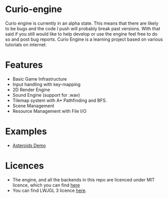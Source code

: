 # Curio-engine
Curio engine is currently in an alpha state. This means that there are likely to be bugs and the code I push will probably break past versions. 
With that said if you still would like to help develop or use the engine feel free to do so and post bug reports. 
Curio Engine is a learning project based on various tutorials on internet. 

# Features
* Basic Game Infrastructure
* Input handling with key-mapping
* 2D Render Engine
* Sound Engine (support for .wav)
* Tilemap system with A* Pathfinding and BFS.
* Scene Management
* Resource Management with File I/O

# Examples
* [Asteroids Demo](https://github.com/Auxione/curio-engine/blob/master/src/tests/examplegame/Main.java)

# Licences
* The engine, and all the backends in this repo are licenced under MIT licence, which you can find [here](https://github.com/Auxione/curio-engine/blob/master/LICENSE)
* You can find LWJGL 3 licence [here](https://github.com/LWJGL/lwjgl3/blob/master/LICENSE.md).
